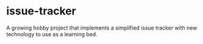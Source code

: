 # issue-tracker
A growing hobby project that implements a simplified issue tracker with new technology to use as a learning bed.
